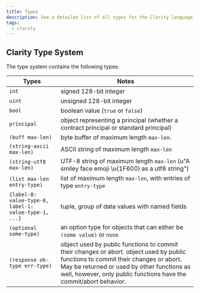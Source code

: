 ```yaml
---
title: Types
description: See a detailed list of all types for the Clarity language.
tags:
  - clarity
---
```


## Clarity Type System

The type system contains the following types:

| Types                                                 | Notes                                                                                                                                                                                                                                                  |
| ----------------------------------------------------- | ------------------------------------------------------------------------------------------------------------------------------------------------------------------------------------------------------------------------------------------------------ |
| `int`                                                 | signed 128-bit integer                                                                                                                                                                                                                                 |
| `uint`                                                | unsigned 128-bit integer                                                                                                                                                                                                                               |
| `bool`                                                | boolean value (`true` or `false`)                                                                                                                                                                                                                      |
| `principal`                                           | object representing a principal (whether a contract principal or standard principal)                                                                                                                                                                   |
| `(buff max-len)`                                      | byte buffer of maximum length `max-len`.                                                                                                                                                                                                               |
| `(string-ascii max-len)`                              | ASCII string of maximum length `max-len`                                                                                                                                                                                                               |
| `(string-utf8 max-len)`                               | UTF-8 string of maximum length `max-len` (u"A smiley face emoji \u{1F600} as a utf8 string")                                                                                                                                                          |
| `(list max-len entry-type)`                           | list of maximum length `max-len`, with entries of type `entry-type`                                                                                                                                                                                    |
| `{label-0: value-type-0, label-1: value-type-1, ...}` | tuple, group of data values with named fields                                                                                                                                                                                                          |
| `(optional some-type)`                                | an option type for objects that can either be `(some value)` or `none`                                                                                                                                                                                 |
| `(response ok-type err-type)`                         | object used by public functions to commit their changes or abort. object used by public functions to commit their changes or abort. May be returned or used by other functions as well, however, only public functions have the commit/abort behavior. |
